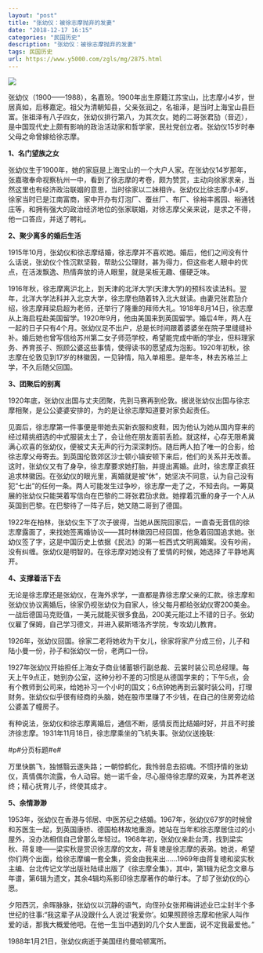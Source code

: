 ```yaml
---
layout: "post"
title: "张幼仪：被徐志摩抛弃的发妻"
date: "2018-12-17 16:15"
categories: "民国历史"
description: "张幼仪：被徐志摩抛弃的发妻"
tags: 民国历史
url: https://www.y5000.com/zgls/mg/2875.html
---
```






![](https://img.y5000.com/uploads/allimg/160711/4-160G11T0452Y.jpg)

张幼仪（1900——1988），名嘉玢。1900年出生原籍江苏宝山，比志摩小4岁，世居真如，后移嘉定。祖父为清朝知县，父亲张润之，名祖泽，是当时上海宝山县巨富。张祖泽有八子四女，张幼仪排行第八，为其次女。她的二哥张君劢（音迈），是中国现代史上颇有影响的政治活动家和哲学家，民社党创立者。张幼仪15岁时奉父母之命曾嫁给徐志摩。

**1、名门望族之女**

张幼仪生于1900年，她的家庭是上海宝山的一个大户人家。在张幼仪14岁那年，张嘉璈奉命视察杭州一中，看到了徐志摩的考卷，颇为赞赏，主动向徐家求亲，当然这里也有经济政治联姻的意思，当时徐家以二妹相许。张幼仪比徐志摩小4岁。徐家当时已是江南富商，家中开办有灯泡厂、蚕丝厂、布厂、徐裕丰酱园、裕通钱庄等，和拥有强大的政治经济地位的张家联姻，对徐志摩父亲来说，是求之不得，他一口答应，并送了聘礼。

**2、聚少离多的婚后生活**

1915年10月，张幼仪和徐志摩结婚，徐志摩并不喜欢她。婚后，他们之间没有什么话说，张幼仪个性沉默坚毅，帮助公公理财，甚为得力，但这些老人眼中的优点，在活泼飘逸、热情奔放的诗人眼里，就是呆板无趣、僵硬乏味。

1916年秋，徐志摩离沪北上，到天津的北洋大学(天津大学)的预科攻读法科。翌年，北洋大学法科并入北京大学，徐志摩也随着转入北大就读。由妻兄张君劢介绍，徐志摩拜梁启超为老师，还举行了隆重的拜师大礼。1918年8月14日，徐志摩从上海启程赴美国留学。1920年9月，他由美国来到英国留学。婚后4年，两人在一起的日子只有4个月。张幼仪足不出户，总是长时间跟着婆婆坐在院子里缝缝补补。婚后她也曾写信给苏州第二女子师范学校，希望能完成中断的学业，但料理家务、养育孩子、照顾公婆这些事情，使得读书的愿望成为泡影。1920年初秋，徐志摩在伦敦见到17岁的林徽因，一见钟情，陷入单相思。是年冬，林去苏格兰上学，不久后随父回国。

**3、团聚后的别离**

1920年底，张幼仪出国与丈夫团聚，先到马赛再到伦敦。据说张幼仪出国与徐志摩相聚，是公公婆婆安排的，为的是让徐志摩知道要对家负起责任。

见面后，徐志摩第一件事便是带她去买新衣服和皮鞋，因为他认为她从国内穿来的经过精挑细选的中式服装太土了，会让他在朋友面前丢脸。就这样，心存无限希冀满心欢喜的张幼仪，便被丈夫无声的行为深深刺伤。随后两人拍了唯一的合影，给徐志摩父母寄去。到英国伦敦郊区沙士顿小镇安顿下来后，他们的关系并无改善。这时，张幼仪又有了身孕，徐志摩要求她打胎，并提出离婚。此时，徐志摩正疯狂追求林徽因。在张幼仪的眼光里，离婚就是被“休”，她坚决不同意，认为自己没有犯“七出”的任何一条。两人可能发生过争吵，徐志摩一走了之，不知去向。一筹莫展的张幼仪只能哭着写信向在巴黎的二哥张君劢求救。她撑着沉重的身子一个人从英国到巴黎。在巴黎待了一阵子后，她又随二哥到了德国。

1922年在柏林，张幼仪生下了次子彼得，当她从医院回家后，一直杳无音信的徐志摩露面了，来找她签离婚协议——其时林徽因已经回国，他急着回国追求她。张幼仪签了字，这是中国历史上依据《民法》的第一桩西式文明离婚案。没有吵闹，没有纠缠。张幼仪是明智的。在徐志摩对她没有了爱情的时候，她选择了平静地离开。

**4、支撑着活下去**

无论是徐志摩还是张幼仪，在海外求学，一直都是靠徐志摩父亲的汇款。徐志摩和张幼仪协议离婚后，徐家仍视张幼仪为自家人，徐父每月都给张幼仪寄200美金。一战后德国马克贬值，一美元就能买很多食品，200美元能过上不错的日子。张幼仪雇了保姆，自己学习德文，并进入裴斯塔洛齐学院，专攻幼儿教育。

1926年，张幼仪回国。徐家二老将她收为干女儿，徐家将家产分成三份，儿子和陆小曼一份，孙子和张幼仪一份，老两口一份。

1927年张幼仪开始担任上海女子商业储蓄银行副总裁、云裳时装公司总经理。每天上午9点正，她到办公室，这种分秒不差的习惯是从德国学来的；下午5点，会有个教师到公司来，给她补习一个小时的国文；6点钟她再到云裳时装公司，打理财务。张幼仪似乎很有经商的头脑，她在股市里赚了不少钱，在自己的住房旁边给公婆盖了幢房子。

有种说法，张幼仪和徐志摩离婚后，通信不断，感情反而比结婚时好，并且不时接济徐志摩。1931年11月18日，徐志摩乘坐的飞机失事。张幼仪送挽联:

#p#分页标题#e#

万里快鹏飞，独憾翳云遂失路；一朝惊鹤化，我怜弱息去招魂。不惯抒情的张幼仪，真情偶尔流露，令人动容。她一诺千金，尽心服侍徐志摩的双亲，为其养老送终；精心抚育儿子，终使其成才。

**5、余情渺渺**

1953年，张幼仪在香港与邻居、中医苏纪之结婚。1967年，张幼仪67岁的时候曾和苏医生一起，到英国康桥、德国柏林故地重游。她站在当年和徐志摩居住过的小屋外，没办法相信自己曾那么年轻过。1968年初，张幼仪亲赴台湾，找到梁实秋、蒋复璁——梁实秋是赏识徐志摩的文友，蒋复璁是徐志摩的表弟。她说，希望你们两个出面，给徐志摩编一套全集，资金由我来出……1969年由蒋复璁和梁实秋主编、台北传记文学出版社陆续出版了《徐志摩全集》，其中，第1辑为纪念文章与年谱，第6辑为遗文，其余4辑均系影印徐志摩著作的单行本。了却了张幼仪的心愿。

夕阳西沉，余晖脉脉，张幼仪以沉静的语气，向侄孙女张邦梅讲述业已尘封半个多世纪的往事:“我这辈子从没跟什么人说过‘我爱你’。如果照顾徐志摩和他家人叫作爱的话，那我大概爱他吧。在他一生当中遇到的几个女人里面，说不定我最爱他。”

1988年1月21日，张幼仪病逝于美国纽约曼哈顿寓所。

